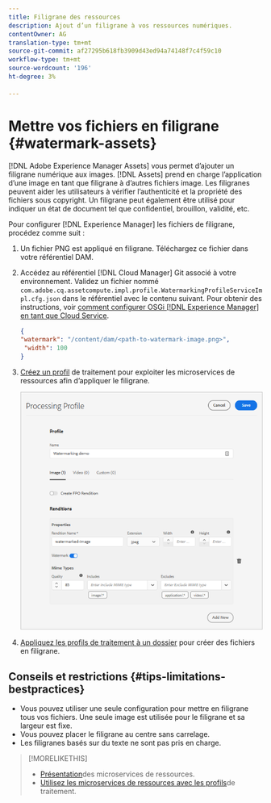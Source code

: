 ```yaml
---
title: Filigrane des ressources
description: Ajout d’un filigrane à vos ressources numériques.
contentOwner: AG
translation-type: tm+mt
source-git-commit: af27295b618fb3909d43ed94a74148f7c4f59c10
workflow-type: tm+mt
source-wordcount: '196'
ht-degree: 3%

---
```



# Mettre vos fichiers en filigrane {#watermark-assets}

[!DNL Adobe Experience Manager Assets] vous permet d’ajouter un filigrane numérique aux images. [!DNL Assets] prend en charge l’application d’une image en tant que filigrane à d’autres fichiers image. Les filigranes peuvent aider les utilisateurs à vérifier l’authenticité et la propriété des fichiers sous copyright. Un filigrane peut également être utilisé pour indiquer un état de document tel que confidentiel, brouillon, validité, etc.

Pour configurer [!DNL Experience Manager] les fichiers de filigrane, procédez comme suit :

1. Un fichier PNG est appliqué en filigrane. Téléchargez ce fichier dans votre référentiel DAM.

1. Accédez au référentiel [!DNL Cloud Manager] Git associé à votre environnement. Validez un fichier nommé `com.adobe.cq.assetcompute.impl.profile.WatermarkingProfileServiceImpl.cfg.json` dans le référentiel avec le contenu suivant. Pour obtenir des instructions, voir [comment configurer OSGi [!DNL Experience Manager] en tant que Cloud Service](/help/implementing/deploying/configuring-osgi.md).

   ```json
   {
   "watermark": "/content/dam/<path-to-watermark-image.png>",
    "width": 100
   }
   ```

1. [Créez un profil](/help/assets/asset-microservices-configure-and-use.md#create-custom-profile) de traitement pour exploiter les microservices de ressources afin d’appliquer le filigrane.

   ![Profil de traitement des ressources pour créer un filigrane](assets/watermark-processing-profile.png)

1. [Appliquez les profils de traitement à un dossier](/help/assets/asset-microservices-configure-and-use.md#use-profiles) pour créer des fichiers en filigrane.

## Conseils et restrictions {#tips-limitations-bestpractices}

* Vous pouvez utiliser une seule configuration pour mettre en filigrane tous vos fichiers. Une seule image est utilisée pour le filigrane et sa largeur est fixe.
* Vous pouvez placer le filigrane au centre sans carrelage.
* Les filigranes basés sur du texte ne sont pas pris en charge.

>[!MORELIKETHIS]
>
>* [Présentation](/help/assets/asset-microservices-overview.md)des microservices de ressources.
>* [Utilisez les microservices de ressources avec les profils](/help/assets/asset-microservices-configure-and-use.md)de traitement.

